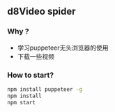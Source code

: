## d8Video spider

### Why ?
- 学习puppeteer无头浏览器的使用
- 下载一些视频

### How to start?
```bash
npm install puppeteer -g
npm install
npm start
```